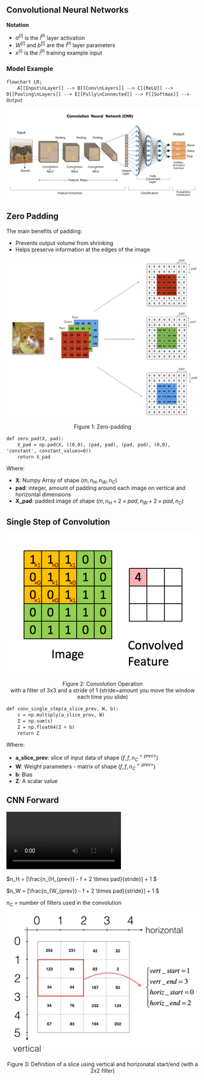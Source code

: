 ## Convolutional Neural Networks

**Notation**
- $a^{[l]}$ is the $l^{th}$ layer activation
- $W^{[l]}$ and $b^{[l]}$ are the $l^{th}$ layer parameters
- $x^{(i)}$ is the $i^{th}$ training example input

### Model Example

```mermaid
flowchart LR;
    A[[Input\nLayer]] --> B[[Conv\nLayers]] --> C[[ReLU]] --> D[[Pooling\nLayers]] --> E[[Fully\nConnected]] --> F[[Softmax]] --> Output
```

![](img/cnn_banner.webp)

## Zero Padding


The main benefits of padding:
- Prevents output volume from shrinking
- Helps preserve information at the edges of the image

![](img/PAD.png)
<p style="text-align: center;">Figure 1: Zero-padding</p>


```
def zero_pad(X, pad):
    X_pad = np.pad(X, ((0,0), (pad, pad), (pad, pad), (0,0), 'constant', constant_values=0))
    return X_pad
```

Where:
- **X**: Numpy Array of shape $(m, n_H, n_W, n_C)$
- **pad**: integer, amount of padding around each image on vertical and horizontal dimensions
- **X_pad**: padded image of shape $(m, n_H+2 \times pad, n_W+2 \times pad, n_C)$

## Single Step of Convolution

![](img/Convolution_schematic.gif)
<p style="text-align: center;">Figure 2: Convolution Operation<br>with a filter of 3x3 and a stride of 1 (stride=amount you move the window each time you slide)</p>

```
def conv_single_step(a_slice_prev, W, b):
    s = np.multiply(a_slice_prev, W)
    Z = np.sum(s)
    Z = np.float64(Z + b)
    return Z
```

Where:
- **a_slice_prev**: slice of input data of shape $(f,f,n_{C}^{<prev>})$
- **W**: Weight parameters - matrix of shape $(f,f,n_{C}^{<prev>})$
- **b**: Bias
- **Z**: A scalar value

## CNN Forward

<video src="img/conv_kiank.mp4" controls title="Title"></video>

$n_H = [\frac{n_{H_{prev}} - f + 2 \times pad}{stride}] + 1 $

$n_W = [\frac{n_{W_{prev}} - f + 2 \times pad}{stride}] + 1 $

$n_C$ = number of filters used in the convolution

![Alt text](img/vert_horiz_kiank.png)

<p style="text-align: center;">Figure 3: Definition of a slice using vertical and horizonatal start/end (with a 2x2 filter)</p>